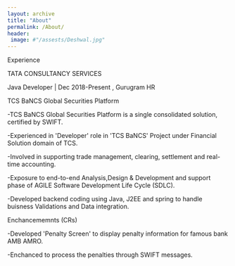```yaml
---
layout: archive
title: "About"
permalink: /About/
header:
 image: #"/assests/Deshwal.jpg"
---
```


Experience 

TATA CONSULTANCY SERVICES 

Java Developer | Dec 2018-Present , Gurugram HR

TCS BaNCS Global Securities Platform

-TCS BaNCS Global Securities Platform is a single consolidated solution, certified by SWIFT.

-Experienced in 'Developer' role in 'TCS BaNCS' Project under Financial Solution domain of TCS.

-Involved in supporting trade management, clearing, settlement and real-time accounting.

-Exposure to end-to-end Analysis,Design \& Development and support phase of AGILE Software Development Life Cycle (SDLC).

-Developed backend coding using Java, J2EE and spring to handle buisness Validations and Data integration.

Enchancememnts (CRs) 


-Developed 'Penalty Screen' to display penalty information for famous bank AMB AMRO.

-Enchanced to process the penalties through SWIFT messages.
